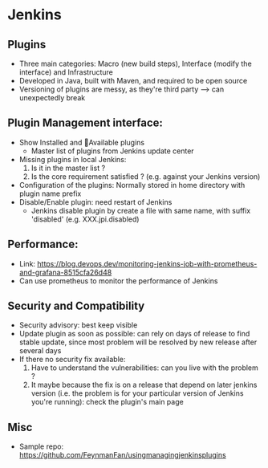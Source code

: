 # Jenkins

## Plugins
  - Three main categories: Macro (new build steps), Interface (modify the interface) and Infrastructure
  - Developed in Java, built with Maven, and required to be open source
  - Versioning of plugins are messy, as they're third party --> can unexpectedly break
  
## Plugin Management interface:
  - Show Installed and Available plugins
    - Master list of plugins from Jenkins update center
  - Missing plugins in local Jenkins:
    1. Is it in the master list ?
	2. Is the core requirement satisfied ? (e.g. against your Jenkins version)
  - Configuration of the plugins: Normally stored in home directory with plugin name prefix
  - Disable/Enable plugin: need restart of Jenkins
    + Jenkins disable plugin by create a file with same name, with suffix 'disabled' (e.g. XXX.jpi.disabled)
	
## Performance:
  - Link: https://blog.devops.dev/monitoring-jenkins-job-with-prometheus-and-grafana-8515cfa26d48
  - Can use prometheus to monitor the performance of Jenkins
  
## Security and Compatibility
  - Security advisory: best keep visible
  - Update plugin as soon as possible: can rely on days of release to find stable update, since most problem will be resolved by new release after several days
  - If there no security fix available: 
    1. Have to understand the vulnerabilities: can you live with the problem ?
	2. It maybe because the fix is on a release that depend on later jenkins version (i.e. the problem is for your particular version of Jenkins you're running): check the plugin's main page
	
## Misc
  - Sample repo: https://github.com/FeynmanFan/usingmanagingjenkinsplugins